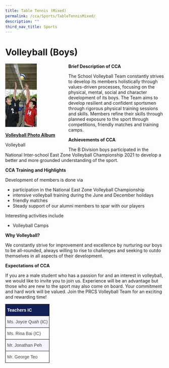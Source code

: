```yaml
---
title: Table Tennis (Mixed)
permalink: /cca/Sports/TableTennisMixed/
description: ""
third_nav_title: Sports
---
```

<h1>Volleyball (Boys)</h1>
<div><div style="float:left">
<img src="/images/volleyball_1.png" style="width:50%">
<p><strong><u>Volleyball Photo Album</u></strong></p>
<p>Volleyball</p></div></div>

<p><strong>Brief Description of CCA</strong></p>
<p>The School Volleyball Team constantly strives to develop its members holistically through values-driven processes, focusing on the physical, mental, social and character development of its boys. The Team aims to develop resilient and confident sportsmen through rigorous physical training sessions and skills. Members refine their skills through planned exposure to the sport through competitions, friendly matches and training camps.</p>
<p><strong>Achievements of CCA</strong></p>
<p>The B Division boys participated in the National Inter-school East Zone Volleyball Championship 2021 to develop a better and more grounded understanding of the sport.</p>
<p><strong>CCA Training and Highlights</strong></p>
<p>Development of members is done via</p>
<ul>
<li>participation in the National East Zone Volleyball Championship</li>
<li>intensive volleyball training during the June and December holidays</li>
<li>friendly matches</li>
<li>Steady support of our alumni members to spar with our players</li>
</ul>
<p>Interesting activities include</p>
<ul>
<li>Volleyball Camps</li>
</ul>
<p><strong>Why Volleyball?</strong></p>
<p>We constantly strive for improvement and excellence by nurturing our boys to be all-rounded, always willing to rise to challenges and seeking to outdo themselves in all aspects of their development.</p>
<p><strong>Expectations of CCA</strong></p>
<p>If you are a male student who has a passion for and an interest in volleyball, we would like to invite you to join us. Experience will be an advantage but those who are new to the sport may also come on board. Your commitment and hard work will be valued. Join the PRCS Volleyball Team for an exciting and rewarding time!</p>

<style type="text/css">
.tg  {border-collapse:collapse;border-spacing:0;}
.tg td{border-color:black;border-style:solid;border-width:1px;font-family:Arial, sans-serif;font-size:14px;
  overflow:hidden;padding:10px 5px;word-break:normal;}
.tg th{border-color:black;border-style:solid;border-width:1px;font-family:Arial, sans-serif;font-size:14px;
  font-weight:normal;overflow:hidden;padding:10px 5px;word-break:normal;}
.tg .tg-q5ur{background-color:#141F55;color:#FFF;font-weight:bold;text-align:left;vertical-align:top}
.tg .tg-acva{background-color:#F4F5FC;color:#444;text-align:left;vertical-align:top}
.tg .tg-l7na{background-color:#FFF;color:#444;text-align:left;vertical-align:top}
</style>
<table class="tg">
<thead>
  <tr>
    <th class="tg-q5ur" colspan="5">Teachers IC</th>
  </tr>
</thead>
<tbody>
  <tr>
    <td class="tg-acva" colspan="5">Ms. Joyce Quah (IC)</td>
  </tr>
  <tr>
    <td class="tg-l7na" colspan="5">Ms. Rina Bai (IC)</td>
  </tr>
  <tr>
    <td class="tg-acva" colspan="5">Mr. Jonathan Peh</td>
  </tr>
  <tr>
    <td class="tg-l7na" colspan="5">Mr. George Teo</td>
  </tr>
</tbody>
</table>